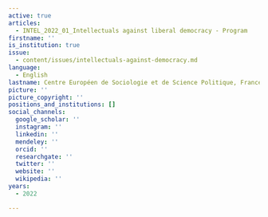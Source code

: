 ```yaml
---
active: true
articles:
  - INTEL_2022_01_Intellectuals against liberal democracy - Program
firstname: ''
is_institution: true
issue:
  - content/issues/intellectuals-against-democracy.md
language:
  - English
lastname: Centre Européen de Sociologie et de Science Politique, France
picture: ''
picture_copyright: ''
positions_and_institutions: []
social_channels:
  google_scholar: ''
  instagram: ''
  linkedin: ''
  mendeley: ''
  orcid: ''
  researchgate: ''
  twitter: ''
  website: ''
  wikipedia: ''
years:
  - 2022

---
```

